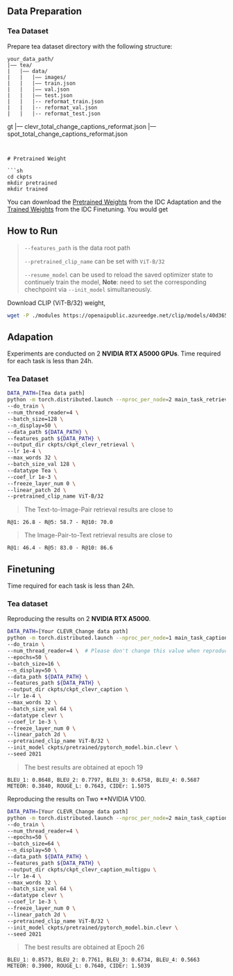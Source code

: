 ## Data Preparation

### Tea Dataset
Prepare tea dataset directory with the following structure:

```
your_data_path/
|–– tea/
|   |–– data/
|   |   |–– images/
|   |   |–– train.json
|   |   |–– val.json
|   |   |–– test.json
|   |   |-- reformat_train.json
|   |   |-- reformat_val.json
|   |   |-- reformat_test.json
```



gt
|–– clevr_total_change_captions_reformat.json
|–– spot_total_change_captions_reformat.json
```


# Pretrained Weight

```sh
cd ckpts
mkdir pretrained
mkdir trained
```

You can download the [Pretrained Weights](https://drive.google.com/drive/folders/1qOYVpZy57clJPF6AThsnO0Tfy4zq-gg1?usp=sharing) from the IDC Adaptation and the [Trained Weights](https://drive.google.com/drive/folders/18UfIvwKt0EE14EbogJycMmANpUJtsZbE?usp=sharing) from the IDC Finetuning. You would get
 

## How to Run 

>`--features_path` is the data root path
> 
> `--pretrained_clip_name` can be set with `ViT-B/32` 
> 
> `--resume_model` can be used to reload the saved optimizer state to continuely train the model, **Note**: need to set the corresponding chechpoint via `--init_model` simultaneously. 

Download CLIP (ViT-B/32) weight,
```sh
wget -P ./modules https://openaipublic.azureedge.net/clip/models/40d365715913c9da98579312b702a82c18be219cc2a73407c4526f58eba950af/ViT-B-32.pt
```


## Adapation

Experiments are conducted on 2 **NVIDIA RTX A5000 GPUs**. Time required for each task is less than 24h.

### Tea Dataset

```sh
DATA_PATH=[Tea data path]
python -m torch.distributed.launch --nproc_per_node=2 main_task_retrieval.py \
--do_train \
--num_thread_reader=4 \    
--batch_size=128 \
--n_display=50 \
--data_path ${DATA_PATH} \
--features_path ${DATA_PATH} \
--output_dir ckpts/ckpt_clevr_retrieval \
--lr 1e-4 \
--max_words 32 \
--batch_size_val 128 \
--datatype Tea \
--coef_lr 1e-3 \
--freeze_layer_num 0 \
--linear_patch 2d \
--pretrained_clip_name ViT-B/32 
```

>The Text-to-Image-Pair retrieval results are close to 
```
R@1: 26.8 - R@5: 58.7 - R@10: 70.0
```
>The Image-Pair-to-Text retrieval results are close to 
```
R@1: 46.4 - R@5: 83.0 - R@10: 86.6
```


## Finetuning

Time required for each task is less than 24h.

### Tea dataset 

Reproducing the results on 2 **NVIDIA RTX A5000**.

```sh
DATA_PATH=[Your CLEVR_Change data path]
python -m torch.distributed.launch --nproc_per_node=1 main_task_caption.py \
--do_train \
--num_thread_reader=4 \  # Please don't change this value when reproducing the results
--epochs=50 \
--batch_size=16 \
--n_display=50 \
--data_path ${DATA_PATH} \
--features_path ${DATA_PATH} \
--output_dir ckpts/ckpt_clevr_caption \
--lr 1e-4 \
--max_words 32 \
--batch_size_val 64 \
--datatype clevr \
--coef_lr 1e-3 \
--freeze_layer_num 0 \
--linear_patch 2d \
--pretrained_clip_name ViT-B/32 \
--init_model ckpts/pretrained/pytorch_model.bin.clevr \
--seed 2021 
```

>The best results are obtained at epoch 19 
```
BLEU_1: 0.8648, BLEU_2: 0.7797, BLEU_3: 0.6758, BLEU_4: 0.5687
METEOR: 0.3840, ROUGE_L: 0.7643, CIDEr: 1.5075
```

Reproducing the results on Two **NVIDIA V100.

```sh
DATA_PATH=[Your CLEVR_Change data path]
python -m torch.distributed.launch --nproc_per_node=2 main_task_caption.py \
--do_train \
--num_thread_reader=4 \
--epochs=50 \
--batch_size=64 \
--n_display=50 \
--data_path ${DATA_PATH} \
--features_path ${DATA_PATH} \
--output_dir ckpts/ckpt_clevr_caption_multigpu \
--lr 1e-4 \
--max_words 32 \
--batch_size_val 64 \
--datatype clevr \
--coef_lr 1e-3 \
--freeze_layer_num 0 \
--linear_patch 2d \
--pretrained_clip_name ViT-B/32 \
--init_model ckpts/pretrained/pytorch_model.bin.clevr \
--seed 2021 
```

>The best results are obtained at Epoch 26
```
BLEU_1: 0.8573, BLEU_2: 0.7761, BLEU_3: 0.6734, BLEU_4: 0.5663
METEOR: 0.3900, ROUGE_L: 0.7640, CIDEr: 1.5039
```



